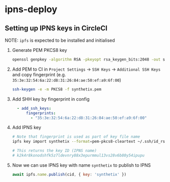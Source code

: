 # ipns-deploy

## Setting up IPNS keys in CircleCI

NOTE: `ipfs` is expected to be installed and initialised

1. Generate PEM PKCS8 key

    ```sh
    openssl genpkey -algorithm RSA -pkeyopt rsa_keygen_bits:2048 -out synthetix.pem -outform PEM
    ```

2. Add PEM to CI in `Project Settings` -> `SSH Keys` -> `Additional SSH Keys` and copy fingerprint (e.g. `35:3e:32:54:6a:22:d8:31:26:84:ae:50:ef:a9:6f:00`)

    ```sh
    ssh-keygen -e -m PKCS8 -f synthetix.pem
    ```

3. Add SHH key by fingerprint in config

    ```yaml
      - add_ssh_keys:
          fingerprints:
            - "35:3e:32:54:6a:22:d8:31:26:84:ae:50:ef:a9:6f:00"
    ```

4. Add IPNS key

    ```sh
   # Note that fingerprint is used as part of key file name
   ipfs key import synthetix --format=pem-pkcs8-cleartext ~/.ssh/id_rsa_353e32546a22d8312684ae50efa96f00
   
   # This returns the key ID (IPNS name)
   # k2k4r8konodshfk5z7ldevnry88x3epurmmul13vs28v6b80y54ipupu
   ```

5. Now we can use IPNS key with name `synthetix` to publish to IPNS

    ```js
   await ipfs.name.publish(cid, { key: 'synthetix' })
   ```
